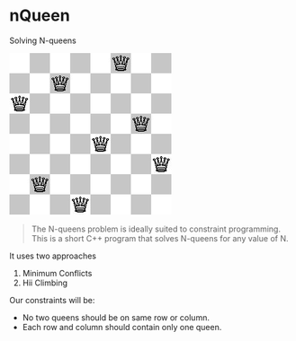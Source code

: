 # nQueen
Solving N-queens

![Solving N-queens](https://github.com/pancr9/nQueen/blob/master/nQueen.png)


>The N-queens problem is ideally suited to constraint programming. This is a short C++ program that solves N-queens for any value of N.

It uses two approaches
1. Minimum Conflicts
2. Hii Climbing

Our constraints will be:

* No two queens should be on same row or column.
* Each row and column should contain only one queen.


